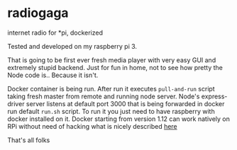 # radiogaga
internet radio for *pi, dockerized

Tested and developed on my raspberry pi 3.

That is going to be first ever fresh media player with very easy GUI and extremely stupid backend. Just for fun in home, not to see how pretty the Node code is.. Because it isn't.

Docker container is being run. After run it executes `pull-and-run` script taking fresh master from remote and running node server. 
Node's express-driver server listens at default port 3000 that is being forwarded in docker run default `run.sh` script.
To run it you just need to have raspberry with docker installed on it. Docker starting from version 1.12 can work natively on RPi without need of hacking
what is nicely described [here](https://www.raspberrypi.org/blog/docker-comes-to-raspberry-pi/)

That's all folks
